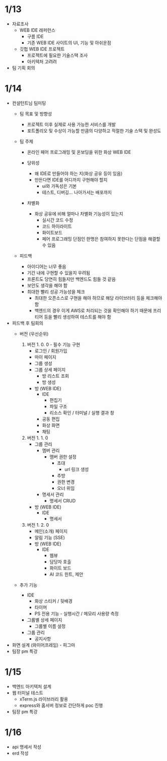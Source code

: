 # 1/13

- 자료조사
    - WEB IDE 래퍼런스
        - 구름 IDE
        - 기존 WEB IDE 사이트의 UI, 기능 및 아쉬운점
    - 깃헙 WEB IDE 프로젝트
        - 프로젝트에 필요한 기술스택 조사
        - 아키텍처 고려려
- 팀 기획 회의


# 1/14

- 컨설턴트님 팀미팅
    - 팀 목표 및 방향성 
        - 프로젝트 이후 실제로 사용 가능한 서비스를 개발
        - 포트폴리오 및 수상이 가능할 만큼의 다양하고 적절한 기술 스택 및 완성도
    - 팀 주제
        - 온라인 페어 프로그래밍 및 온보딩을 위한 화상 WEB IDE
        - 당위성
            - 왜 IDE로 만들어야 하는 지(화상 공유 등이 있음)
            - 만든다면 IDE를 어디까지 구현해야 할지
                - ui와 가독성은 기본
                - 테스트, 디버깅... 나아가서는 배포까지

        - 차별화
            - 화상 공유에 비해 얼마나 차별화 기능성이 있는지
                - 실시간 코드 수정
                - 코드 하이라이트
                - 화이트보드
                - 페어 프로그래밍 단점인 한명은 참여하지 못한다는 단점을 해결할 수 있음

    - 피드백
        - 아이디어는 너무 좋음
        - 기간 내에 구현할 수 있을지 우려됨
        - 프론트도 당연히 힘들지만 백엔드도 힘들 것 같음
        - 보안도 생각을 해야 함
        - 최대한 빨리 성공 가능성을 체크
            - 최대한 오픈소스로 구현을 해야 하므로 해당 라이브러리 등을 체크해야함
            - 백엔드의 경우 이게 AWS로 처리되는 것을 확인해야 하기 때문에 프리티어 등을 빨리 생성하여 테스트를 해야 함
- 피드백 후 팀회의
    - 버전 (우선순위)
        1. 버전 1. 0. 0 - 필수 기능 구현
            - 로그인 / 회원가입
            - 마이 페이지
            - 그룹 생성
            - 그룹 상세 페이지
                - 방 리스트 조회
                - 방 생성
            - 방 (WEB IDE)
                - IDE
                    - 편집기
                    - 파일 구조
                    - 리소스 확인 / 터미널 / 실행 결과 창
                - 공동 편집
                - 화상 화면
                - 채팅
        2. 버전 1. 1. 0
            - 그룹 관리
                - 멤버 관리
                    - 멤버 권한 설정
                        - 초대
                            - url 링크 생성
                        - 추방
                        - 권한 변경
                        - 오너 위임
                - 명세서 관리
                    - 명세서 CRUD
            - 방 (WEB IDE)
                - IDE
                    - 명세서
        3. 버전 1. 2. 0
            - 메인(소개) 페이지
            - 알림 기능 (SSE)
            - 방 (WEB IDE)
                - IDE
                    - 웹뷰
                    - 담당자 호출
                    - 화이트 보드
                    - AI 코드 힌트, 제안
                    

    - 추가 기능
        - IDE
            - 화상 스티커 / 뒷배경
            - 타이머
            - PS 전용 기능 - 실행시간 / 메모리 사용량 측정
        - 그룹별 상세 페이지
            - 그룹별 이름 설정
        - 그룹 관리
            - 공지사항
- 화면 설계 (와이어프레임) - 피그마
- 팀장 pm 특강

# 1/15
- 백엔드 아키텍처 설계
- 웹 터미널 테스트
    - xTerm.js 라이브러리 활용
    - express와 홈서버 정보로 간단하게 poc 진행
- 팀장 pm 특강

# 1/16
- api 명세서 작성
- erd 작성
    
